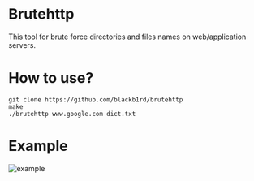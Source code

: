 Brutehttp
=========

This tool for brute force directories and files names on web/application servers.

How to use?
===========

```shell
git clone https://github.com/blackb1rd/brutehttp
make
./brutehttp www.google.com dict.txt
```

Example
=======
![example](https://raw.github.com/blackb1rd/brutehttp/master/image/example.png)
